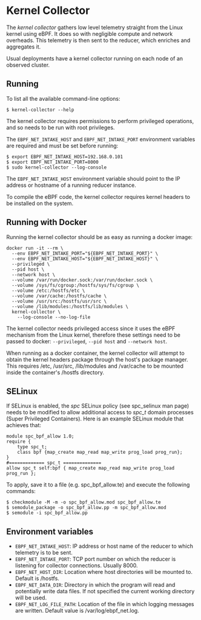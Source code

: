 # Kernel Collector #

The _kernel collector_ gathers low level telemetry straight from the Linux kernel using eBPF.
It does so with negligible compute and network overheads.
This telemetry is then sent to the reducer, which enriches and aggregates it.

Usual deployments have a kernel collector running on each node of an observed cluster.


## Running ##

To list all the available command-line options:

```
$ kernel-collector --help
```

The kernel collector requires permissions to perform privileged operations, and so needs to be run with root privileges.

The `EBPF_NET_INTAKE_HOST` and `EBPF_NET_INTAKE_PORT` environment variables are required and must be set before running:

```
$ export EBPF_NET_INTAKE_HOST=192.168.0.101
$ export EBPF_NET_INTAKE_PORT=8000
$ sudo kernel-collector --log-console
```

The `EBPF_NET_INTAKE_HOST` environment variable should point to the IP address or hostname of a running reducer instance.

To compile the eBPF code, the kernel collector requires kernel headers to be installed on the system.


## Running with Docker ##

Running the kernel collector should be as easy as running a docker image:

```
docker run -it --rm \
  --env EBPF_NET_INTAKE_PORT="${EBPF_NET_INTAKE_PORT}" \
  --env EBPF_NET_INTAKE_HOST="${EBPF_NET_INTAKE_HOST}" \
  --privileged \
  --pid host \
  --network host \
  --volume /var/run/docker.sock:/var/run/docker.sock \
  --volume /sys/fs/cgroup:/hostfs/sys/fs/cgroup \
  --volume /etc:/hostfs/etc \
  --volume /var/cache:/hostfs/cache \
  --volume /usr/src:/hostfs/usr/src \
  --volume /lib/modules:/hostfs/lib/modules \
  kernel-collector \
    --log-console --no-log-file
```

The kernel collector needs privileged access since it uses the eBPF mechanism from the Linux kernel,
therefore these settings need to be passed to docker: `--privileged`, `--pid host` and `--network host`.

When running as a docker container, the kernel collector will attempt to obtain the kernel headers package
through the host's package manager. This requires /etc, /usr/src, /lib/modules and /var/cache to be mounted
inside the container's /hostfs directory.


## SELinux ##

If SELinux is enabled, the _spc_ SELinux policy (see spc_selinux man page) needs to be modified to allow
additional access to _spc_t_ domain processes (Super Privileged Containers).
Here is an example SELinux module that achieves that:

```
module spc_bpf_allow 1.0;
require {
    type spc_t;
    class bpf {map_create map_read map_write prog_load prog_run};
}
#============= spc_t ==============
allow spc_t self:bpf { map_create map_read map_write prog_load prog_run };
```

To apply, save it to a file (e.g. spc_bpf_allow.te) and execute the following commands:

```
$ checkmodule -M -m -o spc_bpf_allow.mod spc_bpf_allow.te
$ semodule_package -o spc_bpf_allow.pp -m spc_bpf_allow.mod
$ semodule -i spc_bpf_allow.pp
```


## Environment variables ##

- `EBPF_NET_INTAKE_HOST`: IP address or host name of the reducer to which telemetry is to be sent.
- `EBPF_NET_INTAKE_PORT`: TCP port number on which the reducer is listening for collector connections. Usually 8000.
- `EBPF_NET_HOST_DIR`: Location where host directories will be mounted to. Default is /hostfs.
- `EBPF_NET_DATA_DIR`: Directory in which the program will read and potentially write data files.
  If not specified the current working directory will be used.
- `EBPF_NET_LOG_FILE_PATH`: Location of the file in which logging messages are written. Default value is /var/log/ebpf_net.log.
